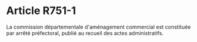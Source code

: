 # Article R751-1

La     commission départementale d'aménagement commercial est constituée par arrêté préfectoral, publié au recueil des actes administratifs.
